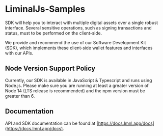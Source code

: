 # LiminalJs-Samples

SDK will help you to interact with multiple digital assets over a single robust interface. Several sensitive operations, such as signing transactions and status, must to be performed on the client-side.

We provide and recommend the use of our Software Development Kit (SDK), which implements these client-side wallet features and interfaces with our APIs.

## Node Version Support Policy
Currently, our SDK is available in JavaScript & Typescript and runs using Node.js. Please make sure you are running at least a greater version of Node 14 (LTS release is recommended) and the npm version must be greater than 6.

## Documentation
API and SDK documentation can be found at [https://docs.lmnl.app/docs](https://docs.lmnl.app/docs).

